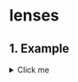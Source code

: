 # lenses

## 1. Example
<details>
  <summary>Click me</summary>

  ### Heading
  1. Foo
  2. Bar
     * Baz
     * Qux

  ### Some Javascript
  ```js
  function logSomething(something) {
    console.log('Something', something);
  }
  ```

```mermaid
graph TD;
    A-->B;
    A-->C;
    B-->D;
    C-->D;
```

</details>
